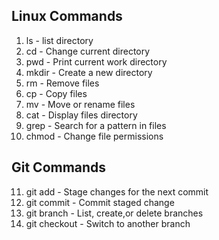 
## Linux Commands
1. ls - list directory
2. cd - Change current directory
3. pwd - Print current work directory
4. mkdir - Create a new directory
5. rm - Remove files
6. cp - Copy files
7. mv - Move or rename files
8. cat - Display files directory
9. grep - Search for a pattern in files
10. chmod - Change file permissions
## Git Commands
11. git add - Stage changes for the next commit
12. git commit - Commit staged change
13. git branch - List, create,or delete branches
14. git checkout - Switch to another branch
